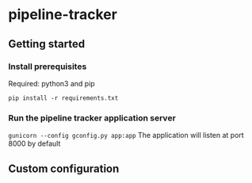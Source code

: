 # pipeline-tracker

## Getting started
### Install prerequisites
Required: python3 and pip

`pip install -r requirements.txt`

### Run the pipeline tracker application server
`gunicorn --config gconfig.py app:app`
The application will listen at port 8000 by default

## Custom configuration
